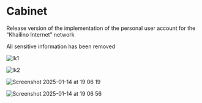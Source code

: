 # Cabinet
Release version of the implementation of the personal user account for the “Khailino Internet” network

All sensitive information has been removed

![lk1](https://github.com/user-attachments/assets/133fe8e2-0a25-4520-80c3-1682fd1cd7fa)

![lk2](https://github.com/user-attachments/assets/f34f2561-e505-4793-9ffb-d5224c892823)

![Screenshot 2025-01-14 at 19 06 19](https://github.com/user-attachments/assets/2c63636f-22e2-49b9-9fff-7742ecc0b39a)

![Screenshot 2025-01-14 at 19 06 56](https://github.com/user-attachments/assets/d05e1e5b-391d-466c-b209-3fc8dc82a3e0)
